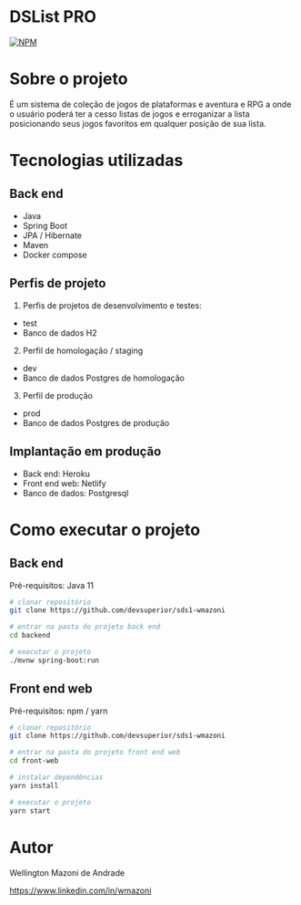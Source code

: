 # DSList PRO
[![NPM](https://img.shields.io/npm/l/react)](https://github.com/devsuperior/sds1-wmazoni/blob/master/LICENSE) 

# Sobre o projeto

É um sistema de coleção de jogos de plataformas e aventura e RPG  a onde o usuário poderá ter a cesso listas de jogos e erroganizar a lista posicionando seus jogos favoritos em qualquer posição de sua lista.

# Tecnologias utilizadas
## Back end
- Java
- Spring Boot
- JPA / Hibernate
- Maven
- Docker compose
## Perfis de projeto
1. Perfis de projetos de desenvolvimento e testes:
- test
- Banco de dados H2
2. Perfil de homologação / staging
- dev
- Banco de dados Postgres de homologação
3. Perfil de produção
- prod
- Banco de dados Postgres de produção
  
## Implantação em produção
- Back end: Heroku
- Front end web: Netlify
- Banco de dados: Postgresql

# Como executar o projeto

## Back end
Pré-requisitos: Java 11

```bash
# clonar repositório
git clone https://github.com/devsuperior/sds1-wmazoni

# entrar na pasta do projeto back end
cd backend

# executar o projeto
./mvnw spring-boot:run
```

## Front end web
Pré-requisitos: npm / yarn

```bash
# clonar repositório
git clone https://github.com/devsuperior/sds1-wmazoni

# entrar na pasta do projeto front end web
cd front-web

# instalar dependências
yarn install

# executar o projeto
yarn start
```

# Autor

Wellington Mazoni de Andrade

https://www.linkedin.com/in/wmazoni
